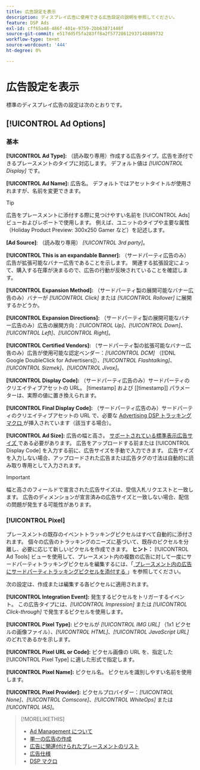 ```yaml
---
title: 広告設定を表示
description: ディスプレイ広告に使用できる広告設定の説明を参照してください。
feature: DSP Ads
exl-id: cff65a48-486f-401e-9759-2bb63871448f
source-git-commit: e517dd5f5fa283ff8a2f57728612937148889732
workflow-type: tm+mt
source-wordcount: '444'
ht-degree: 0%

---
```


# 広告設定を表示

標準のディスプレイ広告の設定は次のとおりです。

## [!UICONTROL Ad Options]

### 基本

**[!UICONTROL Ad Type]:** （読み取り専用）作成する広告タイプ。広告を添付できるプレースメントのタイプに対応します。 デフォルト値は *[!UICONTROL Display]* です。

**[!UICONTROL Ad Name]:** 広告名。 デフォルトではアセットタイトルが使用されますが、名前を変更できます。

>[!TIP]
>
> 広告をプレースメントに添付する際に見つけやすい名前を [!UICONTROL Ads] ビューおよびレポートで使用します。 例えば、ユニットのタイプや主要な属性（Holiday Product Preview: 300x250 Gamer など）を記述します。

**\[Ad Source\]**: （読み取り専用） *[!UICONTROL 3rd party]*。

**[!UICONTROL This is an expandable Banner]:** （サードパーティ広告のみ）広告が拡張可能なバナー広告であることを示します。 関連する拡張設定によって、購入する在庫が決まるので、広告の行動が反映されていることを確認します。

**[!UICONTROL Expansion Method]:** （サードパーティ製の展開可能なバナー広告のみ）バナーが *[!UICONTROL Click]* または *[!UICONTROL Rollover]* に展開するかどうか。

**[!UICONTROL Expansion Directions]:** （サードパーティ製の展開可能なバナー広告のみ）広告の展開方向：*[!UICONTROL Up]*、*[!UICONTROL Down]*、*[!UICONTROL Left]*、*[!UICONTROL Right]*。

**[!UICONTROL Certified Vendors]:** （サードパーティ製の拡張可能なバナー広告のみ）広告が使用可能な認定ベンダー：*[!UICONTROL DCM]* （[!DNL Google DoubleClick for Advertisers]）、*[!UICONTROL Flashtalking]*、*[!UICONTROL Sizmek]*、*[!UICONTROL Jivox]*。

**[!UICONTROL Display Code]:** （サードパーティ広告のみ）サードパーティのクリエイティブアセットの URL。 [timestamp] および [[timestamp]] パラメーターは、実際の値に置き換えられます。

**[!UICONTROL Final Display Code]:** （サードパーティ広告のみ）サードパーティのクリエイティブアセットの URL で、必要な [Advertising DSP トラッキングマクロ ](/help/dsp/campaign-management/macros.md) が挿入されています（該当する場合）。

**[!UICONTROL Ad Size]:** 広告の幅と高さ。 [ サポートされている標準表示広告サイズ ](ad-specs.md) である必要があります。 広告をアップロードする前または [!UICONTROL Display Code] を入力する前に、広告サイズを手動で入力できます。 広告サイズを入力しない場合、アップロードされた広告または広告タグの寸法は自動的に読み取り専用として入力されます。

>[!IMPORTANT]
>
> 幅と高さのフィールドで宣言された広告サイズは、受信入札リクエストと一致します。 広告のディメンションが宣言済みの広告サイズと一致しない場合、配信の問題が発生する可能性があります。

### [!UICONTROL Pixel]

プレースメントの既存のイベントトラッキングピクセルはすべて自動的に添付されます。 個々の広告のトラッキングのニーズに基づいて、既存のピクセルを分離し、必要に応じて新しいピクセルを作成できます。 **ヒント：** [!UICONTROL Ad Tools] ビューを使用して、プレースメント内の複数の広告に対して一度にサードパーティトラッキングピクセルを編集するには、「[ プレースメント内の広告にサードパーティトラッキングピクセルを添付する ](/help/dsp/campaign-management/ads/ad-attach-to-placement.md#attach-pixels-ads)」を参照してください。

次の設定は、作成または編集する各ピクセルに適用されます。

**[!UICONTROL Integration Event]:** 発生するピクセルをトリガーするイベント。 この広告タイプには、*[!UICONTROL Impression]* または *[!UICONTROL Click-through]* で発生するピクセルを使用します。

**[!UICONTROL Pixel Type]:** ピクセルが *[!UICONTROL IMG URL]* （1x1 ピクセルの画像ファイル）、*[!UICONTROL HTML]*、*[!UICONTROL JavaScript URL]* のどれであるかを示します。

**[!UICONTROL Pixel URL or Code]:** ピクセル画像の URL を、指定した [!UICONTROL Pixel Type] に適した形式で指定します。

**[!UICONTROL Pixel Name]:** ピクセル名。 ピクセルを識別しやすい名前を使用します。

**[!UICONTROL Pixel Provider]:** ピクセルプロバイダー：*[!UICONTROL None]*、*[!UICONTROL Comscore]*、*[!UICONTROL WhiteOps]* または *[!UICONTROL IAS]*。

>[!MORELIKETHIS]
>
>* [Ad Management について ](ad-about.md)
>* [ 単一の広告の作成 ](ad-create.md)
>* [ 広告に関連付けられたプレースメントのリスト ](ad-list-placements.md)
>* [ 広告仕様 ](ad-specs.md)
>* [DSP マクロ ](/help/dsp/campaign-management/macros.md)
